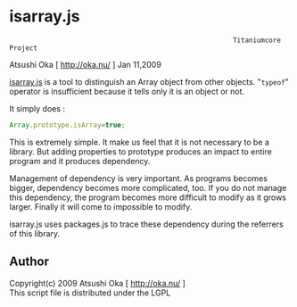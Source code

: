 
# isarray.js

                                                            Titaniumcore Project

Atsushi Oka [ http://oka.nu/ ]                                       Jan 11,2009

[isarray.js](isarray.js) is a tool to distinguish an Array object from other objects.
"`typeof`" operator is insufficient because it tells only it is an object or
not.

It simply does :

```javascript
Array.prototype.isArray=true;
```

This is extremely simple. It make us feel that it is not necessary to be a
library.  But adding properties to prototype produces an impact to entire
program and it produces dependency.  

Management of dependency is very important.  As programs becomes bigger,
dependency becomes more complicated, too.  If you do not manage this
dependency, the program becomes more difficult to modify as it grows larger.
Finally it will come to impossible to modify.

isarray.js uses packages.js to trace these dependency during the referrers
of this library.


## Author

Copyright(c) 2009 Atsushi Oka [ http://oka.nu/ ]  
This script file is distributed under the LGPL
